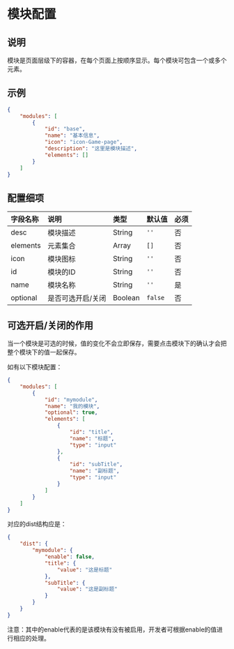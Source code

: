 # 模块配置

## 说明

模块是页面层级下的容器，在每个页面上按顺序显示。每个模块可包含一个或多个元素。

## 示例

```json
{
    "modules": [
        {
            "id": "base",
            "name": "基本信息",
            "icon": "icon-Game-page",
            "description": "这里是模块描述",
            "elements": []
        }
    ]
}
```

## 配置细项

字段名称     | 说明         | 类型   |  默认值   | 必须
:------- | :--------- | :------ | :-| :---
desc     | 模块描述       | String | `''` | 否
elements   | 元素集合      | Array  | `[]` | 否
icon     | 模块图标     | String | `''` | 否
id      | 模块的ID     | String | `''`  | 否
name     | 模块名称       | String | `''` | 是
optional | 是否可选开启/关闭 | Boolean | `false`| 否

## 可选开启/关闭的作用

当一个模块是可选的时候，值的变化不会立即保存，需要点击模块下的确认才会把整个模块下的值一起保存。

如有以下模块配置：

```json
{
    "modules": [
        {
            "id": "mymodule",
            "name": "我的模块",
            "optional": true,
            "elements": [
                {
                    "id": "title",
                    "name": "标题",
                    "type": "input"
                },
                {
                    "id": "subTitle",
                    "name": "副标题",
                    "type": "input"
                }
            ]
        }
    ]
}
```

对应的dist结构应是：

```json
{
    "dist": {
        "mymodule": {
            "enable": false,
            "title": {
                "value": "这是标题"
            },
            "subTitle": {
                "value": "这是副标题"
            }
        }
    }
}
```

注意：其中的enable代表的是该模块有没有被启用，开发者可根据enable的值进行相应的处理。



